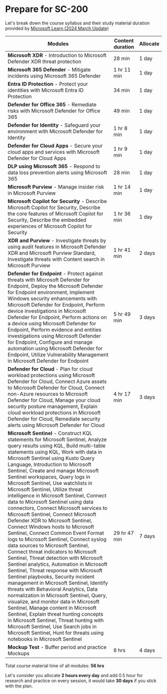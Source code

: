# Prepare for SC-200
Let's break down the course syllabus and their study material duration provided by [Microsoft Learn (2024 March Update)](https://learn.microsoft.com/en-us/training/courses/sc-200t00) 

| Modules                                              | Content duration | Allocate |
|-----------------------------------------------------------|---------------|---------------|
| **Microsoft XDR** - Introduction to Microsoft Defender XDR threat protection                | 28 min        | 1 day |
| **Microsoft 365 Defender** - Mitigate incidents using Microsoft 365 Defender                  | 1 hr 11 min    | 1 day |
| **Entra ID Protection** - Protect your identities with Microsoft Entra ID Protection          | 34 min        | 1 day |
| **Defender for Office 365** - Remediate risks with Microsoft Defender for Office 365          | 49 min        | 1 day |
| **Defender for Identity** - Safeguard your environment with Microsoft Defender for Identity    | 1 hr 8 min    | 1 day |
| **Defender for Cloud Apps** - Secure your cloud apps and services with Microsoft Defender for Cloud Apps | 1 hr 9 min  | 1 day |
| **DLP using Microsoft 365** - Respond to data loss prevention alerts using Microsoft 365       | 28 min        | 1 day |
| **Microsoft Purview** - Manage insider risk in Microsoft Purview                               | 1 hr 14 min   | 1 day |
| **Microsoft Copilot for Security** - Describe Microsoft Copilot for Security, Describe the core features of Microsoft Copilot for Security, Describe the embedded experiences of Microsoft Copilot for Security  |  1 hr 36 min | 1 day |
| **XDR and Purview** - Investigate threats by using audit features in Microsoft Defender XDR and Microsoft Purview Standard, Investigate threats with Content search in Microsoft Purview | 1 hr 41 min | 2 days |
| **Defender for Endpoint** - Protect against threats with Microsoft Defender for Endpoint, Deploy the Microsoft Defender for Endpoint environment, Implement Windows security enhancements with Microsoft Defender for Endpoint, Perform device investigations in Microsoft Defender for Endpoint, Perform actions on a device using Microsoft Defender for Endpoint, Perform evidence and entities investigations using Microsoft Defender for Endpoint, Configure and manage automation using Microsoft Defender for Endpoint, Utilize Vulnerability Management in Microsoft Defender for Endpoint | 5 hr 49 min | 3 days |
| **Defender for Cloud** - Plan for cloud workload protections using Microsoft Defender for Cloud, Connect Azure assets to Microsoft Defender for Cloud, Connect non-Azure resources to Microsoft Defender for Cloud, Manage your cloud security posture management, Explain cloud workload protections in Microsoft Defender for Cloud, Remediate security alerts using Microsoft Defender for Cloud | 4 hr 17 min | 3 days |
| **Microsoft Sentinel** - Construct KQL statements for Microsoft Sentinel, Analyze query results using KQL, Build multi-table statements using KQL, Work with data in Microsoft Sentinel using Kusto Query Language, Introduction to Microsoft Sentinel, Create and manage Microsoft Sentinel workspaces, Query logs in Microsoft Sentinel, Use watchlists in Microsoft Sentinel, Utilize threat intelligence in Microsoft Sentinel, Connect data to Microsoft Sentinel using data connectors, Connect Microsoft services to Microsoft Sentinel, Connect Microsoft Defender XDR to Microsoft Sentinel, Connect Windows hosts to Microsoft Sentinel, Connect Common Event Format logs to Microsoft Sentinel, Connect syslog data sources to Microsoft Sentinel, Connect threat indicators to Microsoft Sentinel, Threat detection with Microsoft Sentinel analytics, Automation in Microsoft Sentinel, Threat response with Microsoft Sentinel playbooks, Security incident management in Microsoft Sentinel, Identify threats with Behavioral Analytics, Data normalization in Microsoft Sentinel, Query, visualize, and monitor data in Microsoft Sentinel, Manage content in Microsoft Sentinel, Explain threat hunting concepts in Microsoft Sentinel, Threat hunting with Microsoft Sentinel, Use Search jobs in Microsoft Sentinel, Hunt for threats using notebooks in Microsoft Sentinel | 29 hr 47 min | 7 days |
| **Mockup Test** - Buffer period and practice Mockups                               | 8 hrs   | 4 days |

Total course material time of all modules: **56 hrs**

Let's consider you allocate **2 hours every day** and add 0.5 hour for research and practice on every session, it would take **30 days** if you stick with the plan. 







